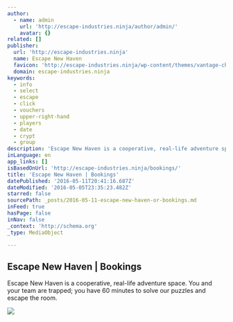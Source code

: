 ```yaml
---
author:
  - name: admin
    url: 'http://escape-industries.ninja/author/admin/'
    avatar: {}
related: []
publisher:
  url: 'http://escape-industries.ninja'
  name: Escape New Haven
  favicon: 'http://escape-industries.ninja/wp-content/themes/vantage-child/favicon.ico'
  domain: escape-industries.ninja
keywords:
  - info
  - select
  - escape
  - click
  - vouchers
  - upper-right-hand
  - players
  - date
  - crypt
  - group
description: 'Escape New Haven is a cooperative, real-life adventure space. You and your team are trapped; you have 60 minutes to solve our puzzles and escape the room.'
inLanguage: en
app_links: []
isBasedOnUrl: 'http://escape-industries.ninja/bookings/'
title: 'Escape New Haven | Bookings'
datePublished: '2016-05-11T20:41:16.687Z'
dateModified: '2016-05-05T23:35:23.482Z'
starred: false
sourcePath: _posts/2016-05-11-escape-new-haven-or-bookings.md
inFeed: true
hasPage: false
inNav: false
_context: 'http://schema.org'
_type: MediaObject

---
```

<article style=""><h1>Escape New Haven | Bookings</h1><p>Escape New Haven is a cooperative, real-life adventure space. You and your team are trapped; you have 60 minutes to solve our puzzles and escape the room.</p><img src="http://escape-industries.ninja/wp-content/uploads/2015/01/logo_1000px_black-bg.png" /></article>